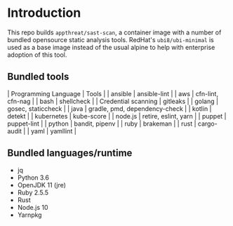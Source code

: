 # Introduction

This repo builds `appthreat/sast-scan`, a container image with a number of bundled opensource static analysis tools. RedHat's `ubi8/ubi-minimal` is used as a base image instead of the usual alpine to help with enterprise adoption of this tool.

## Bundled tools

| Programming Language | Tools |
| ansible | ansible-lint |
| aws | cfn-lint, cfn-nag |
| bash | shellcheck |
| Credential scanning | gitleaks |
| golang | gosec, staticcheck |
| java | gradle, pmd, dependency-check |
| kotlin | detekt |
| kubernetes | kube-score |
| node.js | retire, eslint, yarn |
| puppet | puppet-lint |
| python | bandit, pipenv |
| ruby | brakeman |
| rust | cargo-audit |
| yaml | yamllint |

## Bundled languages/runtime

- jq
- Python 3.6
- OpenJDK 11 (jre)
- Ruby 2.5.5
- Rust
- Node.js 10
- Yarnpkg
